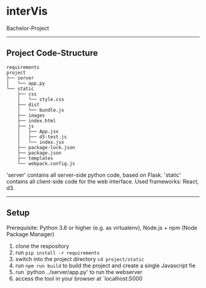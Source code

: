 # interVis
Bachelor-Project

___
## Project Code-Structure

```
requirements
project
├── server
│   └── app.py
└── static
    ├── css
    │   └── style.css
    ├── dist
    │   └── bundle.js
    ├── images
    ├── index.html
    ├── js
    │   ├── App.jsx
    │   ├── d3-test.js
    │   └── index.jsx
    ├── package-lock.json
    ├── package.json
    ├── templates
    └── webpack.config.js
```

'server' contains all server-side python code, based on Flask.
'static' contains all client-side code for the web interface. Used frameworks: React, d3.

___
## Setup

Prerequisite: Python 3.6 or higher (e.g. as virtualenv), Node.js + npm (Node Package Manager)

1. clone the respository
2. run `pip install -r requirements`
3. switch into the project directory `cd project/static`
4. run `npm run build` to build the project and create a single Javascript fie
5. run `python ../server/app.py' to run the webserver
6. access the tool in your browser at `localhost:5000


